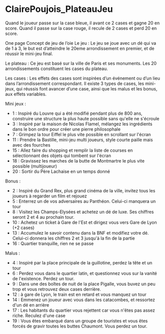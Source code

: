 # ClairePoujois_PlateauJeu
Quand le joueur passe sur la case bleue, il avant ce 2 cases et gagne 20 en score. Quand il passe sur la case rouge, il recule de 2 cases et perd 20 en score.


One page
Concept de jeu de l’oie 
Le jeu : 
Le jeu se joue avec un dé qui va de 1 à 3, le but est d’atteindre le 20eme 
arrondissement en premier, et de réussir le mini-jeu final.

Le plateau : 
Ce jeu est basé sur la ville de Paris et ses monuments.
Les 20 arrondissements constituent les cases du plateau.

Les cases : 
Les effets des cases sont inspirées d’un événement ou
d’un lieu dans l’arrondissement correspondant. Il existe
3 types de cases, les mini-jeux, qui réussis font avancer d’une
case, ainsi que les malus et les bonus, aux effets variables.

Mini jeux :
- 1 : Inspiré du Louvre qui a été modifié pendant plus de 800 ans, construire une structure la plus haute possible sans qu'elle ne s'écroule
- 3 : Inspiré par la maison de Nicolas Flamel, mélangez les ingrédients dans le bon ordre pour créer une pierre philosophale
- 7 : Grimpez la tour Eiffel le plus vite possible en scrollant sur l'écran
- 11 : Prendre la Bastille, mini-jeu multi joueurs, style courte paille mais avec des fourches
- 15 : Allez faire du shopping et remplir la liste de courses en sélectionnant des objets qui tombent sur l'écran
- 18 : Gravissez les marches de la butte de Montmartre le plus vite possible (multijoueur)
- 20 : Sortir du Père Lachaise en un temps donné

Bonus : 
- 2 : Inspiré du Grand Rex, plus grand cinéma de la ville, invitez tous les joueurs à regarder un film et rejouez 
- 5 : Enterrez un de vos adversaires au Panthéon. Celui-ci manquera un tour
- 8 : Visitez les Champs-Elysées et achetez un dé de luxe. Ses chiffres seront 2 et 4 au prochain tour.
- 10 : Achetez un ticket à Gare de l'Est et dirigez vous vers Gare de Lyon (+2 cases)
- 13 : Accumulez le savoir contenu dans la BNF et modifiez votre dé. Celui-ci donnera les chiffres 2 et 3 jusqu'à la fin de la partie
- 16 : Quartier tranquille, rien ne se passe

Malus : 
- 4 : Inspiré par la place principale de la guillotine, perdez la tête et un tour
- 6 : Perdez vous dans le quartier latin, et questionnez vous sur la vanité de l'existence. Perdez un tour. 
- 9 : Dans une des boîtes de nuit de la place Pigalle, vous buvez un peu trop et vous retrouvez deux cases derrière.
- 12 : à gare de Lyon, le train est en retard et vous manquez un tour
- 14 : Emmenez un joueur avec vous dans les catacombes, et ressortez d'un dé en arrière
- 17 : Les habitants du quartier vous rejettent car vous n'êtes pas assez riche. Reculez d'une case
- 19 : Vous êtes embarqué dans un groupe de touristes et vous êtes forcés de gravir toutes les buttes Chaumont. Vous perdez un tour.
